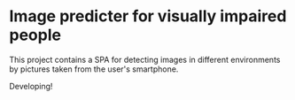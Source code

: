 # Image predicter for visually impaired people

This project contains a SPA for detecting images in different environments by pictures taken from the user's smartphone.

Developing!
